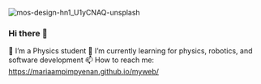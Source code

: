 ![mos-design-hn1_U1yCNAQ-unsplash](https://github.com/mariaampimpyenan/mariaampimpyenan/assets/89296366/2f282b3b-64e5-41bd-8574-76a58a7acdc4)

### Hi there 👋
🔭 I’m a Physics student
🌱 I’m currently learning for physics, robotics, and software development
📫 How to reach me: https://mariaampimpyenan.github.io/myweb/

<!--
**mariaampimpyenan/mariaampimpyenan** is a ✨ _special_ ✨ repository because its `README.md` (this file) appears on your GitHub profile.

Here are some ideas to get you started:

- 🔭 I’m a Physics student
- 🌱 I’m currently learning for physics, robotics, and software development
- 👯 I’m looking to collaborate on ...
- 🤔 I’m looking for help with ...
- 💬 Ask me about ...
- 📫 How to reach me: https://mariaampimpyenan.github.io/myweb/
- 😄 Pronouns: ...
- ⚡ Fun fact: ...
-->
